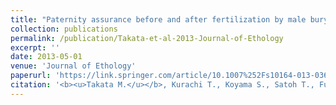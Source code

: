 ```yaml
---
title: "Paternity assurance before and after fertilization by male burying beetles (*Nicrophorus quadripunctatus*)"
collection: publications
permalink: /publication/Takata-et-al-2013-Journal-of-Ethology
excerpt: ''
date: 2013-05-01
venue: 'Journal of Ethology'
paperurl: 'https://link.springer.com/article/10.1007%252Fs10164-013-0366-0'
citation: '<b><u>Takata M.</u></b>, Kurachi T., Koyama S., Satoh T., Fugo H. (2013) <b><i>Journal of Ethology</i></b> 31: 185-191.'
---
```


<!-- 論文の要約・解説など入れたければここ打つ -->
